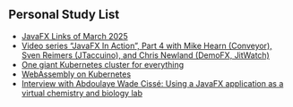 ## Personal Study List
<!-- BLOG-POST-LIST:START -->
- [JavaFX Links of March 2025](https://foojay.io/today/javafx-links-of-march-2025/)
- [Video series “JavaFX In Action”, Part 4 with Mike Hearn &lpar;Conveyor&rpar;, Sven Reimers &lpar;JTaccuino&rpar;, and Chris Newland &lpar;DemoFX, JitWatch&rpar;](https://foojay.io/today/video-series-javafx-in-action-part-4/)
- [One giant Kubernetes cluster for everything](https://foojay.io/today/one-giant-kubernetes-cluster-for-everything/)
- [WebAssembly on Kubernetes](https://foojay.io/today/webassembly-on-kubernetes/)
- [Interview with Abdoulaye Wade Cissé: Using a JavaFX application as a virtual chemistry and biology lab](https://foojay.io/today/interview-with-abdoulaye-wade-cisse-using-a-javafx-application-as-a-virtual-chemistry-and-biology-lab/)
<!-- BLOG-POST-LIST:END -->  
